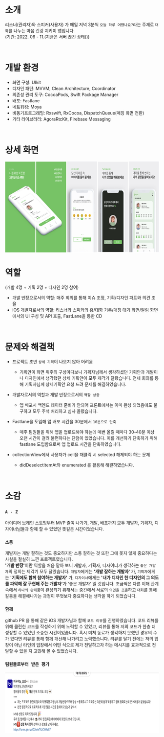 # 소개

리스너(관리자)와 스피커(사용자) 가 매일 저녁 3분씩 `오늘 하루 어땠나요?`라는 주제로 `대화`를 나누는 마음 건강 지키미 앱입니다. <br/> (기간: 2022. 06 - 11.(지금은 서버 끊긴 상태)))<br/>

<br/>

# 개발 환경
- 화면 구성: UIkit
- 디자인 패턴: MVVM, Clean Architecture, Coordinator
- 의존성 관리 도구: CocoaPods, Swift Package Manager
- 배포: Fastlane
- 네트워킹: Moya
- 비동기프로그래밍: Rxswift, RxCocoa, DispatchQueue(매칭 화면 전환)
- 기타 라이브러리: AgoraRtcKit, Firebase Messaging

<br/>

# 상세 화면

 <img src = "screenshot_readme.png" width="700" height="300">

# 역할

(개발 4명 + 기획 2명 + 디자인 2명 참여)

- 개발 반장으로서의 역할: 매주 회의를 통해 이슈 조정, 기획/디자인 파트와 의견 조율
- iOS 개발자로서의 역할: 리스너와 스피커의 홈/대화 기록/매칭 대기 화면/알림 화면에서의 UI 구성 및 API 호출, FastLane을 통한 CD

<br/>

# 문제와 해결책

- 프로젝트 초반 `상세 기획`이 나오지 않아 어려움

  - 기획안이 화면 위주의 구성이다보니 기획자님께서 생각하셨던 기획안과 개발이나 디자인에서 생각했던 상세 기획안이 모두 제각기 달랐습니다. 전체 회의를 통해 기획자님께 상세기획안 요청 드려 문제를 해결하였습니다.

- 개발자로서의 역할과 개발 반장으로서의 `역할 상충`

  - 앱 배포시 백엔드 데이터 준비가 안되어 프론트에서는 이미 완성 되었음에도 불구하고 모두 주석 처리하고 심사 올렸습니다.

- Fastlane을 도입해 앱 배포 시간을 30분에서 `10분으로 단축`

  - 매주 팀원들을 위해 앱을 업로드해야 하는데 매번 올릴 때마다 30-40분 이상 오랜 시간이 걸려 불편하다는 단점이 있었습니다. 이를 개선하기 단축하기 위해 fastlane 도입함으로써 앱 업로드 시간을 단축하였습니다.


- collectionView에서 사용자가 cell을 재클릭 시 selected 해제되야 하는 문제 

  - didDeselectItemAt와 enumerated 를 활용해 해결하였습니다.
 

<br/>

# 소감

### `A - Z`

아이디어 브레인 스토밍부터 MVP 줄여 나가기, 개발, 배포까지 모두 개발자, 기획자, 디자이너님들과 함께 할 수 있었던 뜻깊은 시간이었습니다.

### `소통`

개발자는 개발 잘하는 것도 중요하지만 소통 잘하는 것 또한 그에 못지 않게 중요하다는 사실을 절실히 느낀 프로젝트였습니다.<br/>
<b>'개발 반장'</b>이란 역할을 처음 맡아 보니 개발자, 기획자, 디자이너가 생각하는 `좋은 개발자`의 정의는 제각기 모두 달랐습니다. `개발자`에게는 <b>'개발 잘하는 개발자' </b>가, `기획자`에게는 <b>'기획에도 함께 참여하는 개발자'</b> 가, `디자이너`에게는 <b>'내가 디자인 한 디자인의 그 의도를 파악해 잘 구현해 주는 개발자'</b>가 '좋은 개발자' 일 것입니다. 조금씩은 다른 이해 관계 속에서 `하나의 완제품`이 완성되기 위해서는 중간에서 서로의 `의견을 조율`하고 `대화`를 통해 갈등을 해결해나가는 과정이 무엇보다 중요하다는 생각을 하게 되었습니다.

### `함께`

github PR 을 통해 같은 iOS 개발자님과 함께 `코드 리뷰`를 진행하였습니다. 코드 리뷰를 위해 클린한 코드를 작성하기 위해 노력할 수 있었고, 리뷰를 통해 저의 코드가 한층 더 성장할 수 있었던 소중한 시간이었습니다. 혹시 미처 동료가 생각하지 못했던 경우의 수가 있다면 리뷰를 통해 함께 개선해 나가려고 노력했습니다. 리뷰를 달기 전에는 저의 입장이 아닌 타인의 입장에서 어떤 식으로 제가 전달하고자 하는 메시지를 효과적으로 전달할 수 있을 지 고민해 볼 수 있었습니다.<br/>

### `팀원들로부터 받은 평가`

<img src = "praise.png" width="900" height="200">

